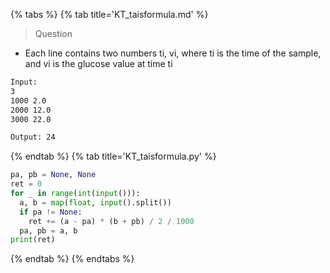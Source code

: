 {% tabs %}
{% tab title='KT_taisformula.md' %}

> Question

* Each line contains two numbers ti, vi, where ti is the time of the sample, and vi is the glucose value at time ti

```txt
Input:
3
1000 2.0
2000 12.0
3000 22.0

Output: 24
```

{% endtab %}
{% tab title='KT_taisformula.py' %}

```py
pa, pb = None, None
ret = 0
for _ in range(int(input())):
  a, b = map(float, input().split())
  if pa != None:
    ret += (a - pa) * (b + pb) / 2 / 1000
  pa, pb = a, b
print(ret)
```

{% endtab %}
{% endtabs %}
